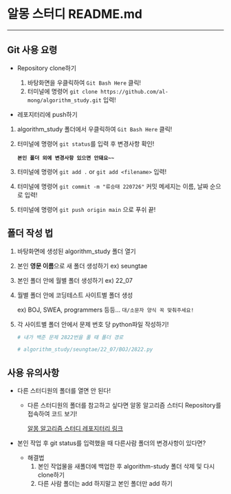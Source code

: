 # 알몽 스터디 README.md

---



## Git 사용 요령

- Repository clone하기
  1. 바탕화면을 우클릭하여  `Git Bash Here` 클릭!
  2. 터미널에 명령어 `git clone https://github.com/al-mong/algorithm_study.git` 입력!



-  레포지터리에 push하기 

  1. algorithm_study 폴더에서 우클릭하여 `Git Bash Here` 클릭!

  2. 터미널에 명령어 `git status`를 입력 후 변경사항 확인!

     **`본인 폴더 외에 변경사항 있으면 안돼요~~`**

  3. 터미널에 명령어 `git add .` or `git add <filename>` 입력!

  4. 터미널에 명령어 `git commit -m "류승태 220726"` 커밋 메세지는 이름, 날짜 순으로 입력!

  5. 터미널에 명령어 `git push origin main` 으로 푸쉬 끝!





## 폴더 작성 법

1. 바탕화면에 생성된 algorithm_study 폴더 열기

2. 본인 **영문 이름**으로 새 폴더 생성하기 ex) seungtae

3. 본인 폴더 안에 월별 폴더 생성하기 ex) 22_07

4. 월별 폴더 안에 코딩테스트 사이트별 폴더 생성  

   ex) BOJ, SWEA, programmers 등등... `대/소문자 양식 꼭 맞춰주세요!`

5. 각 사이트별 폴더 안에서 문제 번호 당 python파일 작성하기!

   ``` python 
   # 내가 백준 문제 2822번을 풀 때 폴더 경로
   
   # algorithm_study/seungtae/22_07/BOJ/2822.py
   ```

   

## 사용 유의사항

- 다른 스터디원의 폴더를 열면 안 된다!

  - 다른 스터디원의 폴더를 참고하고 싶다면 알몽 알고리즘 스터디 Repository를 접속하여 코드 보기!

    [알몽 알고리즘 스터디 레포지터리 링크](https://github.com/al-mong/algorithm_study)

- 본인 작업 후 git status를 입력했을 때 다른사람 폴더의 변경사항이 있다면?
  - 해결법 
    1. 본인 작업물을 새폴더에 백업한 후 algorithm-study 폴더 삭제 및 다시 clone하기
    2. 다른 사람 폴더는 add 하지말고 본인 폴더만 add 하기 




